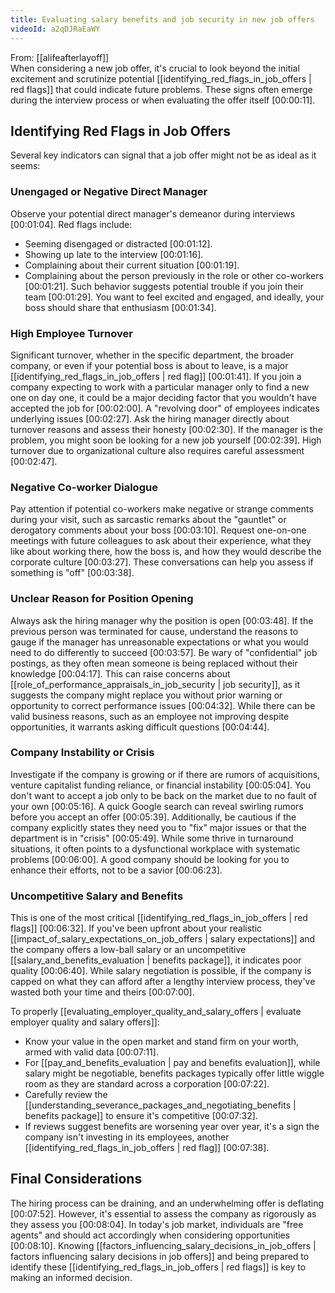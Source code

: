 ```yaml
---
title: Evaluating salary benefits and job security in new job offers
videoId: a2qDJRaEaWY
---
```


From: [[alifeafterlayoff]] <br/> 
When considering a new job offer, it's crucial to look beyond the initial excitement and scrutinize potential [[identifying_red_flags_in_job_offers | red flags]] that could indicate future problems. These signs often emerge during the interview process or when evaluating the offer itself <a class="yt-timestamp" data-t="00:00:11">[00:00:11]</a>.

## Identifying Red Flags in Job Offers

Several key indicators can signal that a job offer might not be as ideal as it seems:

### Unengaged or Negative Direct Manager
Observe your potential direct manager's demeanor during interviews <a class="yt-timestamp" data-t="00:01:04">[00:01:04]</a>. Red flags include:
*   Seeming disengaged or distracted <a class="yt-timestamp" data-t="00:01:12">[00:01:12]</a>.
*   Showing up late to the interview <a class="yt-timestamp" data-t="00:01:16">[00:01:16]</a>.
*   Complaining about their current situation <a class="yt-timestamp" data-t="00:01:19">[00:01:19]</a>.
*   Complaining about the person previously in the role or other co-workers <a class="yt-timestamp" data-t="00:01:21">[00:01:21]</a>.
Such behavior suggests potential trouble if you join their team <a class="yt-timestamp" data-t="00:01:29">[00:01:29]</a>. You want to feel excited and engaged, and ideally, your boss should share that enthusiasm <a class="yt-timestamp" data-t="00:01:34">[00:01:34]</a>.

### High Employee Turnover
Significant turnover, whether in the specific department, the broader company, or even if your potential boss is about to leave, is a major [[identifying_red_flags_in_job_offers | red flag]] <a class="yt-timestamp" data-t="00:01:41">[00:01:41]</a>. If you join a company expecting to work with a particular manager only to find a new one on day one, it could be a major deciding factor that you wouldn't have accepted the job for <a class="yt-timestamp" data-t="00:02:00">[00:02:00]</a>. A "revolving door" of employees indicates underlying issues <a class="yt-timestamp" data-t="00:02:27">[00:02:27]</a>. Ask the hiring manager directly about turnover reasons and assess their honesty <a class="yt-timestamp" data-t="00:02:30">[00:02:30]</a>. If the manager is the problem, you might soon be looking for a new job yourself <a class="yt-timestamp" data-t="00:02:39">[00:02:39]</a>. High turnover due to organizational culture also requires careful assessment <a class="yt-timestamp" data-t="00:02:47">[00:02:47]</a>.

### Negative Co-worker Dialogue
Pay attention if potential co-workers make negative or strange comments during your visit, such as sarcastic remarks about the "gauntlet" or derogatory comments about your boss <a class="yt-timestamp" data-t="00:03:10">[00:03:10]</a>. Request one-on-one meetings with future colleagues to ask about their experience, what they like about working there, how the boss is, and how they would describe the corporate culture <a class="yt-timestamp" data-t="00:03:27">[00:03:27]</a>. These conversations can help you assess if something is "off" <a class="yt-timestamp" data-t="00:03:38">[00:03:38]</a>.

### Unclear Reason for Position Opening
Always ask the hiring manager why the position is open <a class="yt-timestamp" data-t="00:03:48">[00:03:48]</a>. If the previous person was terminated for cause, understand the reasons to gauge if the manager has unreasonable expectations or what you would need to do differently to succeed <a class="yt-timestamp" data-t="00:03:57">[00:03:57]</a>. Be wary of "confidential" job postings, as they often mean someone is being replaced without their knowledge <a class="yt-timestamp" data-t="00:04:17">[00:04:17]</a>. This can raise concerns about [[role_of_performance_appraisals_in_job_security | job security]], as it suggests the company might replace you without prior warning or opportunity to correct performance issues <a class="yt-timestamp" data-t="00:04:32">[00:04:32]</a>. While there can be valid business reasons, such as an employee not improving despite opportunities, it warrants asking difficult questions <a class="yt-timestamp" data-t="00:04:44">[00:04:44]</a>.

### Company Instability or Crisis
Investigate if the company is growing or if there are rumors of acquisitions, venture capitalist funding reliance, or financial instability <a class="yt-timestamp" data-t="00:05:04">[00:05:04]</a>. You don't want to accept a job only to be back on the market due to no fault of your own <a class="yt-timestamp" data-t="00:05:16">[00:05:16]</a>. A quick Google search can reveal swirling rumors before you accept an offer <a class="yt-timestamp" data-t="00:05:39">[00:05:39]</a>. Additionally, be cautious if the company explicitly states they need you to "fix" major issues or that the department is in "crisis" <a class="yt-timestamp" data-t="00:05:49">[00:05:49]</a>. While some thrive in turnaround situations, it often points to a dysfunctional workplace with systematic problems <a class="yt-timestamp" data-t="00:06:00">[00:06:00]</a>. A good company should be looking for you to enhance their efforts, not to be a savior <a class="yt-timestamp" data-t="00:06:23">[00:06:23]</a>.

### Uncompetitive Salary and Benefits
This is one of the most critical [[identifying_red_flags_in_job_offers | red flags]] <a class="yt-timestamp" data-t="00:06:32">[00:06:32]</a>. If you've been upfront about your realistic [[impact_of_salary_expectations_on_job_offers | salary expectations]] and the company offers a low-ball salary or an uncompetitive [[salary_and_benefits_evaluation | benefits package]], it indicates poor quality <a class="yt-timestamp" data-t="00:06:40">[00:06:40]</a>. While salary negotiation is possible, if the company is capped on what they can afford after a lengthy interview process, they've wasted both your time and theirs <a class="yt-timestamp" data-t="00:07:00">[00:07:00]</a>.

To properly [[evaluating_employer_quality_and_salary_offers | evaluate employer quality and salary offers]]:
*   Know your value in the open market and stand firm on your worth, armed with valid data <a class="yt-timestamp" data-t="00:07:11">[00:07:11]</a>.
*   For [[pay_and_benefits_evaluation | pay and benefits evaluation]], while salary might be negotiable, benefits packages typically offer little wiggle room as they are standard across a corporation <a class="yt-timestamp" data-t="00:07:22">[00:07:22]</a>.
*   Carefully review the [[understanding_severance_packages_and_negotiating_benefits | benefits package]] to ensure it's competitive <a class="yt-timestamp" data-t="00:07:32">[00:07:32]</a>.
*   If reviews suggest benefits are worsening year over year, it's a sign the company isn't investing in its employees, another [[identifying_red_flags_in_job_offers | red flag]] <a class="yt-timestamp" data-t="00:07:38">[00:07:38]</a>.

## Final Considerations
The hiring process can be draining, and an underwhelming offer is deflating <a class="yt-timestamp" data-t="00:07:52">[00:07:52]</a>. However, it's essential to assess the company as rigorously as they assess you <a class="yt-timestamp" data-t="00:08:04">[00:08:04]</a>. In today's job market, individuals are "free agents" and should act accordingly when considering opportunities <a class="yt-timestamp" data-t="00:08:10">[00:08:10]</a>. Knowing [[factors_influencing_salary_decisions_in_job_offers | factors influencing salary decisions in job offers]] and being prepared to identify these [[identifying_red_flags_in_job_offers | red flags]] is key to making an informed decision.